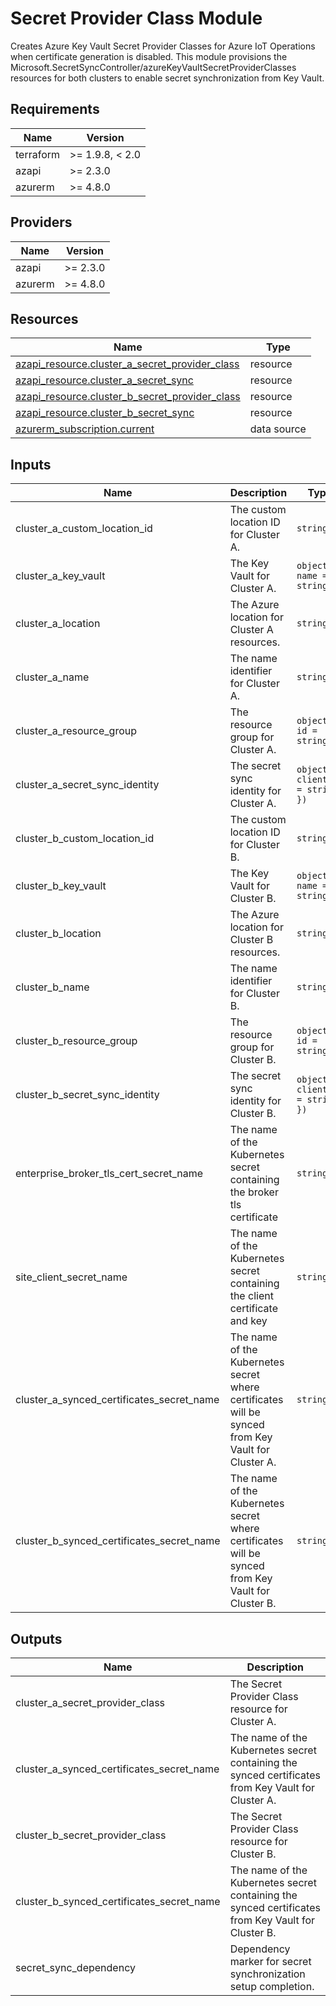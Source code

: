 <!-- BEGIN_TF_DOCS -->
<!-- markdown-table-prettify-ignore-start -->
# Secret Provider Class Module

Creates Azure Key Vault Secret Provider Classes for Azure IoT Operations
when certificate generation is disabled. This module provisions the
Microsoft.SecretSyncController/azureKeyVaultSecretProviderClasses
resources for both clusters to enable secret synchronization from Key Vault.

## Requirements

| Name | Version |
|------|---------|
| terraform | >= 1.9.8, < 2.0 |
| azapi | >= 2.3.0 |
| azurerm | >= 4.8.0 |

## Providers

| Name | Version |
|------|---------|
| azapi | >= 2.3.0 |
| azurerm | >= 4.8.0 |

## Resources

| Name | Type |
|------|------|
| [azapi_resource.cluster_a_secret_provider_class](https://registry.terraform.io/providers/Azure/azapi/latest/docs/resources/resource) | resource |
| [azapi_resource.cluster_a_secret_sync](https://registry.terraform.io/providers/Azure/azapi/latest/docs/resources/resource) | resource |
| [azapi_resource.cluster_b_secret_provider_class](https://registry.terraform.io/providers/Azure/azapi/latest/docs/resources/resource) | resource |
| [azapi_resource.cluster_b_secret_sync](https://registry.terraform.io/providers/Azure/azapi/latest/docs/resources/resource) | resource |
| [azurerm_subscription.current](https://registry.terraform.io/providers/hashicorp/azurerm/latest/docs/data-sources/subscription) | data source |

## Inputs

| Name | Description | Type | Default | Required |
|------|-------------|------|---------|:--------:|
| cluster\_a\_custom\_location\_id | The custom location ID for Cluster A. | `string` | n/a | yes |
| cluster\_a\_key\_vault | The Key Vault for Cluster A. | ```object({ name = string })``` | n/a | yes |
| cluster\_a\_location | The Azure location for Cluster A resources. | `string` | n/a | yes |
| cluster\_a\_name | The name identifier for Cluster A. | `string` | n/a | yes |
| cluster\_a\_resource\_group | The resource group for Cluster A. | ```object({ id = string })``` | n/a | yes |
| cluster\_a\_secret\_sync\_identity | The secret sync identity for Cluster A. | ```object({ client_id = string })``` | n/a | yes |
| cluster\_b\_custom\_location\_id | The custom location ID for Cluster B. | `string` | n/a | yes |
| cluster\_b\_key\_vault | The Key Vault for Cluster B. | ```object({ name = string })``` | n/a | yes |
| cluster\_b\_location | The Azure location for Cluster B resources. | `string` | n/a | yes |
| cluster\_b\_name | The name identifier for Cluster B. | `string` | n/a | yes |
| cluster\_b\_resource\_group | The resource group for Cluster B. | ```object({ id = string })``` | n/a | yes |
| cluster\_b\_secret\_sync\_identity | The secret sync identity for Cluster B. | ```object({ client_id = string })``` | n/a | yes |
| enterprise\_broker\_tls\_cert\_secret\_name | The name of the Kubernetes secret containing the broker tls certificate | `string` | n/a | yes |
| site\_client\_secret\_name | The name of the Kubernetes secret containing the client certificate and key | `string` | n/a | yes |
| cluster\_a\_synced\_certificates\_secret\_name | The name of the Kubernetes secret where certificates will be synced from Key Vault for Cluster A. | `string` | `"certificates-sync-a"` | no |
| cluster\_b\_synced\_certificates\_secret\_name | The name of the Kubernetes secret where certificates will be synced from Key Vault for Cluster B. | `string` | `"certificates-sync-b"` | no |

## Outputs

| Name | Description |
|------|-------------|
| cluster\_a\_secret\_provider\_class | The Secret Provider Class resource for Cluster A. |
| cluster\_a\_synced\_certificates\_secret\_name | The name of the Kubernetes secret containing the synced certificates from Key Vault for Cluster A. |
| cluster\_b\_secret\_provider\_class | The Secret Provider Class resource for Cluster B. |
| cluster\_b\_synced\_certificates\_secret\_name | The name of the Kubernetes secret containing the synced certificates from Key Vault for Cluster B. |
| secret\_sync\_dependency | Dependency marker for secret synchronization setup completion. |
<!-- markdown-table-prettify-ignore-end -->
<!-- END_TF_DOCS -->
